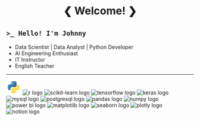 <h1 align="center"> ❮ Welcome! ❯ </h1>

##  `>_ Hello! I'm Johnny`

<div>
  <ul>
    <li>Data Scientist | Data Analyst | Python Developer</li>
    <li>AI Engineering Enthusiast</li>
    <li>IT Instructor</li>
    <li>English Teacher</li>    
  </ul>
</div>
<hr>
<div align="left">
  <p>
    <img src="https://raw.githubusercontent.com/devicons/devicon/master/icons/python/python-original.svg" width="40" height="40"/>
    <img src="https://cdn.jsdelivr.net/gh/devicons/devicon/icons/r/r-original.svg" height="40" alt="r logo" />
    <img src="https://upload.wikimedia.org/wikipedia/commons/0/05/Scikit_learn_logo_small.svg" height="40" alt="scikit-learn logo" />
    <img src="https://cdn.jsdelivr.net/gh/devicons/devicon/icons/tensorflow/tensorflow-original.svg" height="40" alt="tensorflow logo" />
    <img src="https://cdn.jsdelivr.net/gh/devicons/devicon/icons/keras/keras-original.svg" height="40" alt="keras logo" />
    <img src="https://cdn.jsdelivr.net/gh/devicons/devicon/icons/mysql/mysql-original.svg" height="40" alt="mysql logo" />
    <img src="https://cdn.jsdelivr.net/gh/devicons/devicon/icons/postgresql/postgresql-original.svg" height="40" alt="postgresql logo" />
    <img src="https://upload.wikimedia.org/wikipedia/commons/e/ed/Pandas_logo.svg" height="40" alt="pandas logo" />
    <img src="https://cdn.jsdelivr.net/gh/devicons/devicon/icons/numpy/numpy-original.svg" height="40" alt="numpy logo" />
    <img src="https://upload.wikimedia.org/wikipedia/commons/c/cf/New_Power_BI_Logo.svg" height="40" alt="power bi logo" />
    <img src="https://upload.wikimedia.org/wikipedia/commons/8/84/Matplotlib_icon.svg" height="40" alt="matplotlib logo" />
    <img src="https://seaborn.pydata.org/_static/logo-wide-lightbg.svg" height="40" alt="seaborn logo" />
    <img src="https://upload.wikimedia.org/wikipedia/commons/8/8a/Plotly-logo.png" height="40" alt="plotly logo" />
    <img src="https://cdn.jsdelivr.net/gh/devicons/devicon/icons/notion/notion-original.svg" height="40" alt="notion logo" />


  </p>
</div>
